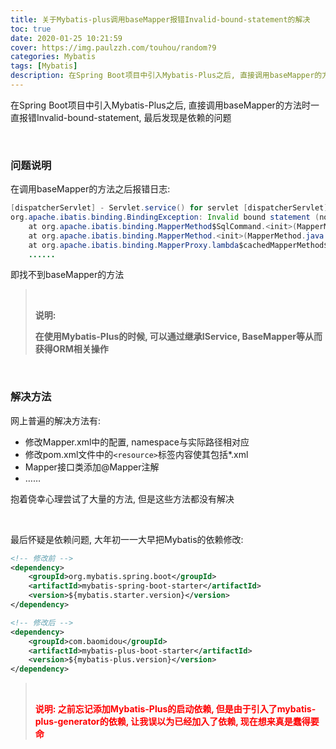 ```yaml
---
title: 关于Mybatis-plus调用baseMapper报错Invalid-bound-statement的解决
toc: true
date: 2020-01-25 10:21:59
cover: https://img.paulzzh.com/touhou/random?9
categories: Mybatis
tags: [Mybatis]
description: 在Spring Boot项目中引入Mybatis-Plus之后, 直接调用baseMapper的方法时一直报错Invalid-bound-statement, 最后发现是依赖的问题
---
```


在Spring Boot项目中引入Mybatis-Plus之后, 直接调用baseMapper的方法时一直报错Invalid-bound-statement, 最后发现是依赖的问题

<br/>

<!--more-->

### 问题说明

在调用baseMapper的方法之后报错日志:

```java
[dispatcherServlet] - Servlet.service() for servlet [dispatcherServlet] in context with path [] threw exception [Request processing failed; nested exception is org.apache.ibatis.binding.BindingException: Invalid bound statement (not found): top.jasonkayzk.ezshare.system.dao.mapper.DictMapper.selectById] with root cause
org.apache.ibatis.binding.BindingException: Invalid bound statement (not found): top.jasonkayzk.ezshare.system.dao.mapper.DictMapper.selectById
	at org.apache.ibatis.binding.MapperMethod$SqlCommand.<init>(MapperMethod.java:235)
	at org.apache.ibatis.binding.MapperMethod.<init>(MapperMethod.java:53)
	at org.apache.ibatis.binding.MapperProxy.lambda$cachedMapperMethod$0(MapperProxy.java:98)
    ......
```

即找不到baseMapper的方法

><br/>
>
>**说明:**
>
>**在使用Mybatis-Plus的时候, 可以通过继承IService, BaseMapper等从而获得ORM相关操作**

<br/>

### 解决方法

网上普遍的解决方法有:

-   修改Mapper.xml中的配置, namespace与实际路径相对应
-   修改pom.xml文件中的`<resource>`标签内容使其包括*.xml
-   Mapper接口类添加@Mapper注解
-   ……

抱着侥幸心理尝试了大量的方法, 但是这些方法都没有解决

<br/>

最后怀疑是依赖问题, 大年初一一大早把Mybatis的依赖修改:

```xml
<!-- 修改前 -->
<dependency>
    <groupId>org.mybatis.spring.boot</groupId>
    <artifactId>mybatis-spring-boot-starter</artifactId>
    <version>${mybatis.starter.version}</version>
</dependency>

<!-- 修改后 -->
<dependency>
    <groupId>com.baomidou</groupId>
    <artifactId>mybatis-plus-boot-starter</artifactId>
    <version>${mybatis-plus.version}</version>
</dependency>
```

><br/>
>
><font color="#f00">**说明: 之前忘记添加Mybatis-Plus的启动依赖, 但是由于引入了mybatis-plus-generator的依赖, 让我误以为已经加入了依赖, 现在想来真是蠢得要命**</font>

<br/>

